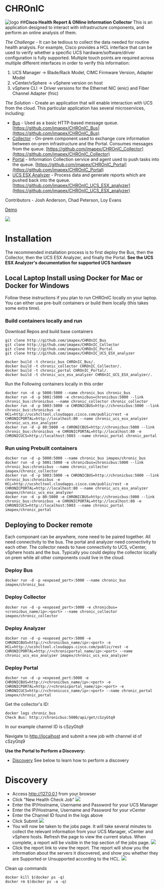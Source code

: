 # CHROnIC
![logo](images/CHROnIC_logo_med.png)
##**Cisco Health Report & ONline Information Collector**
This is an application designed to interact with infrastructure components, and perform an online analysis of them.

*The Challenge* - It can be tedious to collect the data needed for routine health analysis. For example, Cisco provides a HCL interface that can be used to verify whether a specific UCS hardware/software/driver configuration is fully supported. Multiple touch points are required across multiple different interfaces in order to verify this information:
1. UCS Manager -> Blade/Rack Model, CIMC Firmware Version, Adapter Model
2. vCenter/vSphere -> vSphere version on host
3. vSphere CLI -> Driver versions for the Ethernet NIC (enic) and Fiber Channel Adapter (fnic)

*The Solution* - Create an application that will enable interaction with UCS from the cloud. This particular application has several microservices, including:

* [Bus](https://github.com/imapex/CHROnIC_Bus) - Used as a basic HTTP-based message queue. [https://github.com/imapex/CHROnIC_Bus](https://github.com/imapex/CHROnIC_Bus)
* [Collector](https://github.com/imapex/CHROnIC_Collector) - On-prem component used to exchange core information between on-prem infrastructure and the Portal. Consumes messages from the queue. [https://github.com/imapex/CHROnIC_Collector](https://github.com/imapex/CHROnIC_Collector)
* [Portal](https://github.com/imapex/CHROnIC_Portal) - Information Collection service and agent used to push tasks into the queue. [https://github.com/imapex/CHROnIC_Portal](https://github.com/imapex/CHROnIC_Portal)
* [UCS ESX Analyzer](https://github.com/imapex/CHROnIC_UCS_ESX_analyzer) - Process data and generate reports which are pushed back into the queue. [https://github.com/imapex/CHROnIC_UCS_ESX_analyzer](https://github.com/imapex/CHROnIC_UCS_ESX_analyzer)

Contributors - Josh Anderson, Chad Peterson, Loy Evans

[Demo](https://www.youtube.com/watch?v=VEXby7V8Szs)

![](images/chronic.png)

# Installation
The recommended installation process is to first deploy the Bus, then the Collector, then the UCS ESX Analyzer, and finally the Portal.
**See the UCS ESX Analyzer's documentation for supported UCS hardware**

## Local Laptop Install using Docker for Mac or Docker for Windows
Follow these instructions if you plan to run CHROnIC locally on your laptop.  You can either use pre-built containers or build them locally (this takes some extra time).

### Build containers locally and run

Download Repos and build base containers
```
git clone http://github.com/imapex/CHROnIC_Bus
git clone http://github.com/imapex/CHROnIC_Collector
git clone http://github.com/imapex/CHROnIC_Portal
git clone http://github.com/imapex/CHROnIC_UCS_ESX_analyzer

docker build -t chronic_bus CHROnIC_Bus/.
docker build -t chronic_collector CHROnIC_Collector/.
docker build -t chronic_portal CHROnIC_Portal/.
docker build -t chronic_ucs_esx_analyzer CHROnIC_UCS_ESX_analyzer/.
```

Run the Following containers locally in this order
```
docker run -d -p 5000:5000 --name chronic_bus chronic_bus
docker run -d -p 5001:5000 -e chronicbus=chronicbus:5000 --link chronic_bus:chronicbus --name chronic_collector chronic_collector
docker run -d -p 5003:5000 -e CHRONICBUS=http://chronicbus:5000 --link chronic_bus:chronicbus -e  HCL=http://ucshcltool.cloudapps.cisco.com/public/rest -e CHRONICPORTAL=http://localhost:80 --name chronic_ucs_esx_analyzer chronic_ucs_esx_analyzer
docker run -d -p 80:5000 -e CHRONICBUS=http://chronicbus:5000 --link chronic_bus:chronicbus -e CHRONICPORTAL=http://localhost:80 -e CHRONICUCS=http://localhost:5003 --name chronic_portal chronic_portal

```

### Run using Prebuilt containers
```
docker run -d -p 5000:5000 --name chronic_bus imapex/chronic_bus
docker run -d -p 5001:5000 -e chronicbus=chronicbus:5000 --link chronic_bus:chronicbus --name chronic_collector imapex/chronic_collector
docker run -d -p 5003:5000 -e CHRONICBUS=http://chronicbus:5000 --link chronic_bus:chronicbus -e  HCL=http://ucshcltool.cloudapps.cisco.com/public/rest -e CHRONICPORTAL=http://localhost:80 --name chronic_ucs_esx_analyzer imapex/chronic_ucs_esx_analyzer
docker run -d -p 80:5000 -e CHRONICBUS=http://chronicbus:5000 --link chronic_bus:chronicbus -e CHRONICPORTAL=http://localhost:80 -e CHRONICUCS=http://localhost:5003 --name chronic_portal imapex/chronic_portal

```

## Deploying to Docker remote
Each componant can be anywhere, none need to be paired together.  All need connectivity to the bus.  The portal and analyzer need connectivity to each other.  The collector needs to have connectivity to UCS, vCenter, vSphere hosts and the bus.  Typically you could deploy the collector locally on prem while all other components could live in the cloud.

### Deploy Bus
```
docker run -d -p <exposed_port>:5000 --name chronic_bus imapex/chronic_bus
```

### Deploy Collector
```
docker run -d -p <exposed_port>:5000 -e chronicbus=<cronicbus_name/ip>:<port> --name chronic_collector imapex/chronic_collector
```

### Deploy Analyzer
```
docker run -d -p <exposed_port>:5000 -e CHRONICBUS=http://<chronicbus_name/ip>:<port> -e  HCL=http://ucshcltool.cloudapps.cisco.com/public/rest -e CHRONICPORTAL=http://<chronicportal_name/ip>:<port> --name chronic_ucs_esx_analyzer imapex/chronic_ucs_esx_analyzer
```

### Deploy Portal
```
docker run -d -p <exposed_port:5000 -e CHRONICBUS=http://<chronicbus_name/ip>:<port> -e CHRONICPORTAL=http://<chronicportal_name/ip>:<port> -e CHRONICUCS=http://<chronicucs_name/ip>:<port> --name chronic_portal imapex/chronic_portal

```


Get the collector's ID:
```
docker logs chronic_bus
Check Bus: http://chronicbus:5000/api/get/cSzyGtq9
```
In our example channel ID is cSzyGtq9


Navigate to [http://localhost](http://localhost) and submit a new job with channel id of cSzyGtq9

**Use the Portal to Perform a Discovery:**
* [Discovery](#discovery) See below to learn how to perform a discovery

# Discovery<a name="discovery"></a>
* Access http://127.0.0.1 from your browser
* Click "New Health Check Job"
![](images/portal1.png)
* Enter the IP/Hostname, Username and Password for your UCS Manager
* Enter the IP/Hostname, Username and Password for your vCenter
* Enter the Channel ID found in the logs above
* Click Submit
![](images/portal2.png)
* You will now be taken to the jobs page. It will take several minutes to collect the relevant information from your UCS Manager, vCenter and vSphere hosts. Refresh the page to view the current status. When complete, a report will be visible in the top section of the jobs page.
![](images/portal3.png)
* Click the report link to view the report. The report will show you the information about the servers it discovered, and show you whether they are Supported or Unsupported according to the HCL.
![](images/portal4.png)




Clean up commands
```
docker kill $(docker ps -q)
docker rm $(docker ps -a -q)
```
